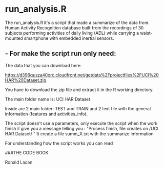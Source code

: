 run_analysis.R
==============================
The run_analysis.R it's a script that made a summarize of the data from Human Activity Recognition database built from the recordings of 30 subjects performing activities of daily living (ADL) while carrying a waist-mounted smartphone with embedded inertial sensors.

## - For make the script run only need:

The data that you can download here:

https://d396qusza40orc.cloudfront.net/getdata%2Fprojectfiles%2FUCI%20HAR%20Dataset.zip

You have to download the zip file and extract it in the R working directory.

The main folder name is: UCI HAR Dataset

Inside are 2 main folder: TEST and TRAIN and 2 text file with the general information (features and activities_info).

The script doesn't use a parameters, only execute the script when the work finish it give you a message telling you : "Process finish, file creates on /UCI HAR Dataset/ " It create a file summ_X.txt with the summarize information

For understanding how the script works you can read

###THE CODE BOOK

Ronald Lacan
